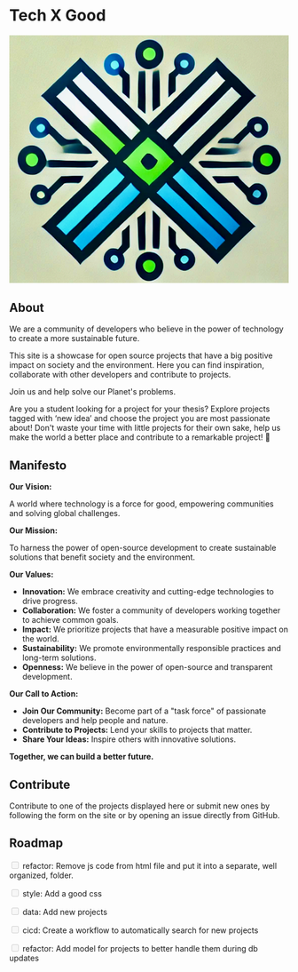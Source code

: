 # Tech X Good 
![img](imgs/index/logo.png)

## About
We are a community of developers who believe in the power of technology to create a more sustainable future.

This site is a showcase for open source projects that have a big positive impact on society and the environment. Here you can find inspiration, collaborate with other developers and contribute to projects.

Join us and help solve our Planet's problems.

Are you a student looking for a project for your thesis? Explore projects tagged with ‘new idea’ and choose the project you are most passionate about! Don't waste your time with little projects for their own sake, help us make the world a better place and contribute to a remarkable project! 💪

## Manifesto
**Our Vision:**

A world where technology is a force for good, empowering communities and solving global challenges.

**Our Mission:**

To harness the power of open-source development to create sustainable solutions that benefit society and the environment.

**Our Values:**

* **Innovation:** We embrace creativity and cutting-edge technologies to drive progress.
* **Collaboration:** We foster a community of developers working together to achieve common goals.
* **Impact:** We prioritize projects that have a measurable positive impact on the world.
* **Sustainability:** We promote environmentally responsible practices and long-term solutions.
* **Openness:** We believe in the power of open-source and transparent development.

**Our Call to Action:**

* **Join Our Community:** Become part of a "task force" of passionate developers and help people and nature.
* **Contribute to Projects:** Lend your skills to projects that matter.
* **Share Your Ideas:** Inspire others with innovative solutions.

**Together, we can build a better future.**

## Contribute
Contribute to one of the projects displayed here or submit new ones by following the form on the site or by opening an issue directly from GitHub.

## Roadmap
<input type="checkbox" disabled /> refactor: Remove js code from html file and put it into a separate, well organized, folder.

<input type="checkbox" disabled /> style: Add a good css

<input type="checkbox" disabled /> data: Add new projects

<input type="checkbox" disabled /> cicd: Create a workflow to automatically search for new projects

<input type="checkbox" disabled /> refactor: Add model for projects to better handle them during db updates

<!--<input type="checkbox" disabled checked />-->